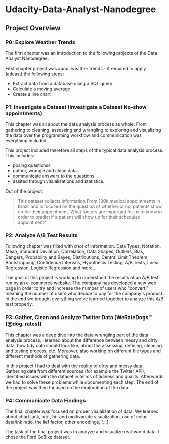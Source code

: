 # Udacity-Data-Analyst-Nanodegree

## Project Overview

### P0: Explore Weather Trends

The first chapter was an introduction to the following projects of the Data Analyst Nanodegree.

First chapter project was about weather trends - it required to apply (atleast) the following steps:

- Extract data from a database using a SQL query
- Calculate a moving average
- Create a line chart

### P1: Investigate a Dataset (Investigate a Dataset No-show appointments)

This chapter was all about the data analysis process as whole. From gathering to cleaning, assessing and wrangling to exploring and visualizing the data over the programming workflow and communication was everything included.

This project included therefore all steps of the typical data analysis process. This includes:

- posing questionss
- gather, wrangle and clean data
- communicate answers to the questions
- assited through visualizations and statistics.

Out of the project:

> This dataset collects information From 100k medical appointments in Brazil and is focused on the question of whether or not patients show up for their appointment.
> What factors are important for us to know in order to predict if a patient will show up for their scheduled appointment?

### P2: Analyze A/B Test Results

Following chapter was filled with _a lot_ of information. Data Types, Notation, Mean, Standard Deviation, Correlation, Data Shapes, Outliers, Bias, Dangers, Probability and Bayes, Distributions, Central Limit Theorem, Bootstrapping, Confidence Intervals, Hypothesis Testing, A/B Tests, Linear Regression, Logistic Regression and more..

The goal of this project is working to understand the results of an A/B test run by an e-commerce website. The company has developed a new web page in order to try and increase the number of users who "convert," meaning the number of users who decide to pay for the company's product.
In the end we brought everything we've learned together to analyze this A/B test properly.

### P3: Gather, Clean and Analyze Twitter Data (WeRateDogs™ (@dog_rates))

This chapter was a deep dive into the data wrangling part of the data analysis process. I learned about the difference between messy and dirty data, how tidy data should look like, about the assessing, defining, cleaning and testing process, etc. Moreover, also working on different file types and different methods of gathering data.

In this project I had to deal with the reality of dirty and messy data. Gathering data from different sources (for example the Twitter API), identified issues with the dataset in terms of tidiness and quality. Afterwards we had to solve these problems while documenting each step. The end of the project was then focused on the exploration of the data.

### P4: Communicate Data Findings

The final chapter was focused on proper visualization of data. We learned about chart junk, uni-, bi- and multivariate visualization, use of color, data/ink ratio, the lief factor, other encodings, [...].

The task of the final project was to analyze and visualize real-world data. I chose the Ford GoBike dataset.
